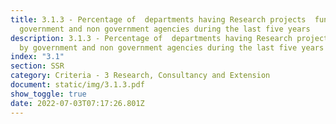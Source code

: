 ```yaml
---
title: 3.1.3 - Percentage of  departments having Research projects  funded by
  government and non government agencies during the last five years
description: 3.1.3 - Percentage of  departments having Research projects  funded
  by government and non government agencies during the last five years
index: "3.1"
section: SSR
category: Criteria - 3 Research, Consultancy and Extension
document: static/img/3.1.3.pdf
show_toggle: true
date: 2022-07-03T07:17:26.801Z
---
```

